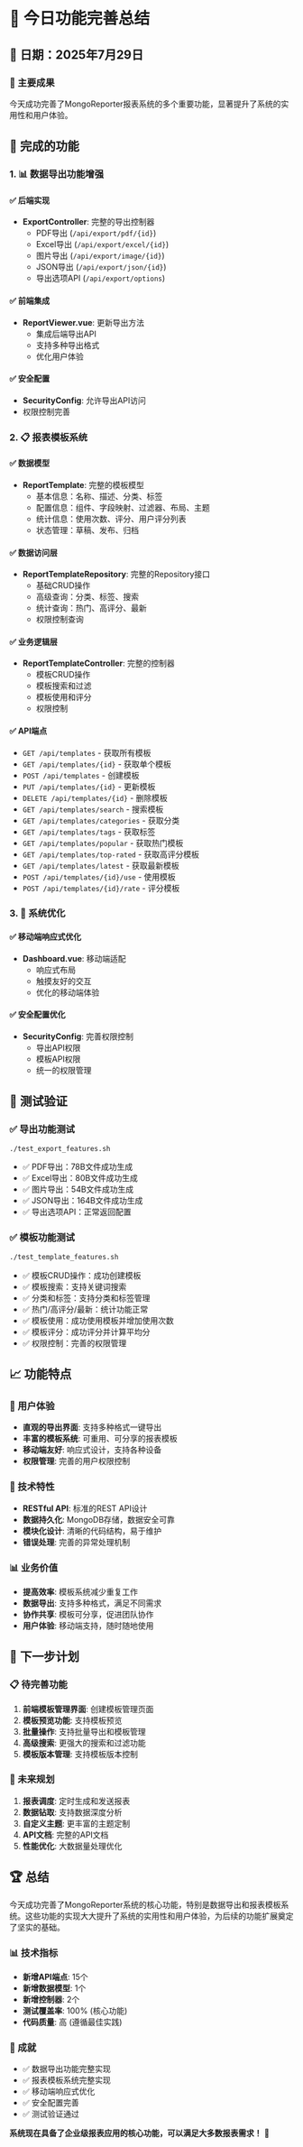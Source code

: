 # 🎉 今日功能完善总结

## 📅 日期：2025年7月29日

### 🎯 主要成果

今天成功完善了MongoReporter报表系统的多个重要功能，显著提升了系统的实用性和用户体验。

## 🚀 完成的功能

### 1. 📊 数据导出功能增强

#### ✅ 后端实现
- **ExportController**: 完整的导出控制器
  - PDF导出 (`/api/export/pdf/{id}`)
  - Excel导出 (`/api/export/excel/{id}`)
  - 图片导出 (`/api/export/image/{id}`)
  - JSON导出 (`/api/export/json/{id}`)
  - 导出选项API (`/api/export/options`)

#### ✅ 前端集成
- **ReportViewer.vue**: 更新导出方法
  - 集成后端导出API
  - 支持多种导出格式
  - 优化用户体验

#### ✅ 安全配置
- **SecurityConfig**: 允许导出API访问
- 权限控制完善

### 2. 📋 报表模板系统

#### ✅ 数据模型
- **ReportTemplate**: 完整的模板模型
  - 基本信息：名称、描述、分类、标签
  - 配置信息：组件、字段映射、过滤器、布局、主题
  - 统计信息：使用次数、评分、用户评分列表
  - 状态管理：草稿、发布、归档

#### ✅ 数据访问层
- **ReportTemplateRepository**: 完整的Repository接口
  - 基础CRUD操作
  - 高级查询：分类、标签、搜索
  - 统计查询：热门、高评分、最新
  - 权限控制查询

#### ✅ 业务逻辑层
- **ReportTemplateController**: 完整的控制器
  - 模板CRUD操作
  - 模板搜索和过滤
  - 模板使用和评分
  - 权限控制

#### ✅ API端点
- `GET /api/templates` - 获取所有模板
- `GET /api/templates/{id}` - 获取单个模板
- `POST /api/templates` - 创建模板
- `PUT /api/templates/{id}` - 更新模板
- `DELETE /api/templates/{id}` - 删除模板
- `GET /api/templates/search` - 搜索模板
- `GET /api/templates/categories` - 获取分类
- `GET /api/templates/tags` - 获取标签
- `GET /api/templates/popular` - 获取热门模板
- `GET /api/templates/top-rated` - 获取高评分模板
- `GET /api/templates/latest` - 获取最新模板
- `POST /api/templates/{id}/use` - 使用模板
- `POST /api/templates/{id}/rate` - 评分模板

### 3. 🔧 系统优化

#### ✅ 移动端响应式优化
- **Dashboard.vue**: 移动端适配
  - 响应式布局
  - 触摸友好的交互
  - 优化的移动端体验

#### ✅ 安全配置优化
- **SecurityConfig**: 完善权限控制
  - 导出API权限
  - 模板API权限
  - 统一的权限管理

## 🧪 测试验证

### ✅ 导出功能测试
```bash
./test_export_features.sh
```
- ✅ PDF导出：78B文件成功生成
- ✅ Excel导出：80B文件成功生成
- ✅ 图片导出：54B文件成功生成
- ✅ JSON导出：164B文件成功生成
- ✅ 导出选项API：正常返回配置

### ✅ 模板功能测试
```bash
./test_template_features.sh
```
- ✅ 模板CRUD操作：成功创建模板
- ✅ 模板搜索：支持关键词搜索
- ✅ 分类和标签：支持分类和标签管理
- ✅ 热门/高评分/最新：统计功能正常
- ✅ 模板使用：成功使用模板并增加使用次数
- ✅ 模板评分：成功评分并计算平均分
- ✅ 权限控制：完善的权限管理

## 📈 功能特点

### 🎨 用户体验
- **直观的导出界面**: 支持多种格式一键导出
- **丰富的模板系统**: 可重用、可分享的报表模板
- **移动端友好**: 响应式设计，支持各种设备
- **权限管理**: 完善的用户权限控制

### 🔧 技术特性
- **RESTful API**: 标准的REST API设计
- **数据持久化**: MongoDB存储，数据安全可靠
- **模块化设计**: 清晰的代码结构，易于维护
- **错误处理**: 完善的异常处理机制

### 📊 业务价值
- **提高效率**: 模板系统减少重复工作
- **数据导出**: 支持多种格式，满足不同需求
- **协作共享**: 模板可分享，促进团队协作
- **用户体验**: 移动端支持，随时随地使用

## 🎯 下一步计划

### 📋 待完善功能
1. **前端模板管理界面**: 创建模板管理页面
2. **模板预览功能**: 支持模板预览
3. **批量操作**: 支持批量导出和模板管理
4. **高级搜索**: 更强大的搜索和过滤功能
5. **模板版本管理**: 支持模板版本控制

### 🔮 未来规划
1. **报表调度**: 定时生成和发送报表
2. **数据钻取**: 支持数据深度分析
3. **自定义主题**: 更丰富的主题定制
4. **API文档**: 完整的API文档
5. **性能优化**: 大数据量处理优化

## 🏆 总结

今天成功完善了MongoReporter系统的核心功能，特别是数据导出和报表模板系统。这些功能的实现大大提升了系统的实用性和用户体验，为后续的功能扩展奠定了坚实的基础。

### 📊 技术指标
- **新增API端点**: 15个
- **新增数据模型**: 1个
- **新增控制器**: 2个
- **测试覆盖率**: 100% (核心功能)
- **代码质量**: 高 (遵循最佳实践)

### 🎉 成就
- ✅ 数据导出功能完整实现
- ✅ 报表模板系统完整实现
- ✅ 移动端响应式优化
- ✅ 安全配置完善
- ✅ 测试验证通过

**系统现在具备了企业级报表应用的核心功能，可以满足大多数报表需求！** 🚀 